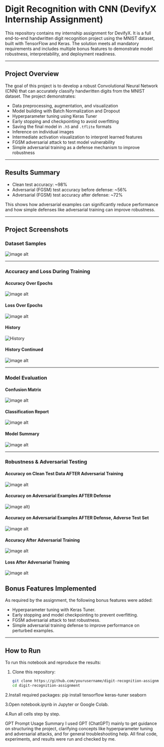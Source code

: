 # Digit Recognition with CNN (DevifyX Internship Assignment)

This repository contains my internship assignment for DevifyX. It is a full end-to-end handwritten digit recognition project using the MNIST dataset, built with TensorFlow and Keras. The solution meets all mandatory requirements and includes multiple bonus features to demonstrate model robustness, interpretability, and deployment readiness.

---

## Project Overview

The goal of this project is to develop a robust Convolutional Neural Network (CNN) that can accurately classify handwritten digits from the MNIST dataset. The project demonstrates:
- Data preprocessing, augmentation, and visualization
- Model building with Batch Normalization and Dropout
- Hyperparameter tuning using Keras Tuner
- Early stopping and checkpointing to avoid overfitting
- Saving the final model in `.h5` and `.tflite` formats
- Inference on individual images
- Intermediate activation visualization to interpret learned features
- FGSM adversarial attack to test model vulnerability
- Simple adversarial training as a defense mechanism to improve robustness

---

## Results Summary

- Clean test accuracy: ~98%
- Adversarial (FGSM) test accuracy before defense: ~56%
- Adversarial (FGSM) test accuracy after defense: ~72%

This shows how adversarial examples can significantly reduce performance and how simple defenses like adversarial training can improve robustness.

---
## Project Screenshots

### Dataset Samples
![image alt](https://github.com/rira2/DevifyX-/blob/main/Assets/dataset%20pictures.png)

---

### Accuracy and Loss During Training

#### Accuracy Over Epochs
![image alt](https://github.com/rira2/DevifyX-/blob/main/Assets/accuracy%20over%20epochs.png)

#### Loss Over Epochs
![image alt](https://github.com/rira2/DevifyX-/blob/main/Assets/loss%20over%20epochs%20.png)

#### History
![History](Assets/history)

#### History Continued
![image alt](https://github.com/rira2/DevifyX-/blob/main/Assets/history%20cont..png)

---

### Model Evaluation

#### Confusion Matrix
![image alt](https://github.com/rira2/DevifyX-/blob/main/Assets/confusion%20matrix%20.png)

#### Classification Report
![image alt](https://github.com/rira2/DevifyX-/blob/main/Assets/classification%20report.png)

#### Model Summary
![image alt](https://github.com/rira2/DevifyX-/blob/main/Assets/model%20summary.png)

---

### Robustness & Adversarial Testing

#### Accuracy on Clean Test Data AFTER Adversarial Training
![image alt](https://github.com/rira2/DevifyX-/blob/main/Assets/Accuracy%20on%20clean%20test%20data%20AFTER%20adversarial%20training.png)

#### Accuracy on Adversarial Examples AFTER Defense
![image alt](https://github.com/rira2/DevifyX-/blob/main/Assets/Accuracy%20on%20adversarial%20examples%20AFTER%20defense%20.png))

#### Accuracy on Adversarial Examples AFTER Defense, Adverse Test Set
![image alt](Ahttps://github.com/rira2/DevifyX-/blob/main/Assets/Accuracy%20on%20adversarial%20examples%20AFTER%20defense%2Cadverse%20test%20set.png)

#### Accuracy After Adversarial Training
![image alt](https://github.com/rira2/DevifyX-/blob/main/Assets/acurracy%20after%20adversarial%20training.png)

#### Loss After Adversarial Training
![image alt](Ahttps://github.com/rira2/DevifyX-/blob/main/Assets/loss%20after%20adversarial%20training%20.png)



## Bonus Features Implemented

As required by the assignment, the following bonus features were added:
- Hyperparameter tuning with Keras Tuner.
- Early stopping and model checkpointing to prevent overfitting.
- FGSM adversarial attack to test robustness.
- Simple adversarial training defense to improve performance on perturbed examples.


---

## How to Run

To run this notebook and reproduce the results:

1. Clone this repository:

   ```bash
   git clone https://github.com/yourusername/digit-recognition-assignment.git
   cd digit-recognition-assignment
2.Install required packages:
pip install tensorflow keras-tuner seaborn

3.Open notebook.ipynb in Jupyter or Google Colab.

4.Run all cells step by step.

GPT Prompt Usage Summary
I used GPT (ChatGPT) mainly to get guidance on structuring the project, clarifying concepts like hyperparameter tuning and adversarial attacks, and for general troubleshooting help.
All final code, experiments, and results were run and checked by me.
